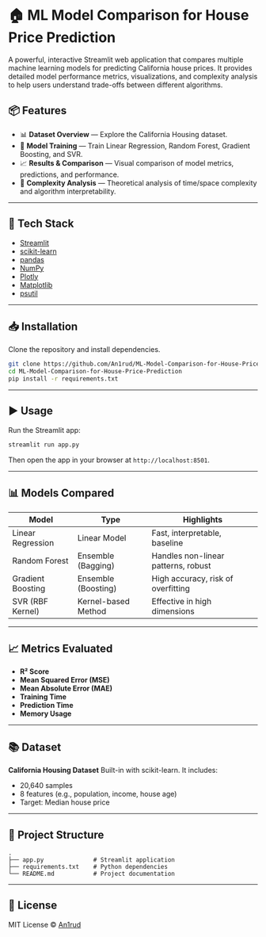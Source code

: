 # 🏠 ML Model Comparison for House Price Prediction

A powerful, interactive Streamlit web application that compares multiple machine learning models for predicting California house prices. It provides detailed model performance metrics, visualizations, and complexity analysis to help users understand trade-offs between different algorithms.


## 📦 Features

- 📊 **Dataset Overview** — Explore the California Housing dataset.
- 🔧 **Model Training** — Train Linear Regression, Random Forest, Gradient Boosting, and SVR.
- 📈 **Results & Comparison** — Visual comparison of model metrics, predictions, and performance.
- 🧮 **Complexity Analysis** — Theoretical analysis of time/space complexity and algorithm interpretability.

---

## 🧰 Tech Stack

- [Streamlit](https://streamlit.io/)
- [scikit-learn](https://scikit-learn.org/)
- [pandas](https://pandas.pydata.org/)
- [NumPy](https://numpy.org/)
- [Plotly](https://plotly.com/)
- [Matplotlib](https://matplotlib.org/)
- [psutil](https://pypi.org/project/psutil/)

---

## 📥 Installation

Clone the repository and install dependencies.

```bash
git clone https://github.com/An1rud/ML-Model-Comparison-for-House-Price-Prediction.git
cd ML-Model-Comparison-for-House-Price-Prediction
pip install -r requirements.txt
````

---

## ▶️ Usage

Run the Streamlit app:

```bash
streamlit run app.py
```

Then open the app in your browser at `http://localhost:8501`.

---

## 📊 Models Compared

| Model             | Type                | Highlights                          |
| ----------------- | ------------------- | ----------------------------------- |
| Linear Regression | Linear Model        | Fast, interpretable, baseline       |
| Random Forest     | Ensemble (Bagging)  | Handles non-linear patterns, robust |
| Gradient Boosting | Ensemble (Boosting) | High accuracy, risk of overfitting  |
| SVR (RBF Kernel)  | Kernel-based Method | Effective in high dimensions        |

---

## 📈 Metrics Evaluated

* **R² Score**
* **Mean Squared Error (MSE)**
* **Mean Absolute Error (MAE)**
* **Training Time**
* **Prediction Time**
* **Memory Usage**

---

## 📚 Dataset

**California Housing Dataset**
Built-in with scikit-learn. It includes:

* 20,640 samples
* 8 features (e.g., population, income, house age)
* Target: Median house price

---

## 📎 Project Structure

```
.
├── app.py              # Streamlit application
├── requirements.txt    # Python dependencies
└── README.md           # Project documentation
```

---

## 📜 License

MIT License © [An1rud](https://github.com/An1rud)
